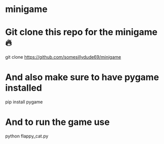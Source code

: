 # minigame


# Git clone this repo for the minigame 🔥 
git clone https://github.com/somesillydude69/minigame


# And also make sure to have pygame installed
pip install pygame


# And to run the game use
python flappy_cat.py
